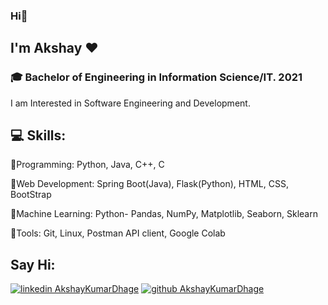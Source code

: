 ### Hi👋
## I'm Akshay ❤

###  🎓 Bachelor of Engineering in Information Science/IT. 2021
I am Interested in Software Engineering and Development.

## 💻 Skills:  

💠Programming: Python, Java, C++, C

💠Web Development: Spring Boot(Java), Flask(Python), HTML, CSS, BootStrap

💠Machine Learning: Python- Pandas, NumPy, Matplotlib, Seaborn, Sklearn

💠Tools: Git, Linux, Postman API client, Google Colab


<!-- icons  -->
[1.1]: https://github.com/ombharatiya/ombharatiya/blob/master/assets/icons/icons8-linkedin-48.png (linkedin icon with padding)
[2.1]: https://github.com/ombharatiya/ombharatiya/blob/master/assets/icons/icons8-github-48.png (github icon with padding)

<!-- links to my social media accounts -->
[1]: https://www.linkedin.com/in/akshaykumardhage
[2]: https://www.github.com/AkshayKumarDhage

## Say Hi:
<!-- section - social media icons -->
[![linkedin AkshayKumarDhage][1.1]][1]
[![github AkshayKumarDhage][2.1]][2]

<!--
**AkshayKumarDhage/AkshayKumarDhage** is a ✨ _special_ ✨ repository because its `README.md` (this file) appears on your GitHub profile.

Here are some ideas to get you started:

- 🔭 I’m currently working on ...
- 🌱 I’m currently learning ...
- 👯 I’m looking to collaborate on ...
- 🤔 I’m looking for help with ...
- 💬 Ask me about ...
- 📫 How to reach me: ...
- 😄 Pronouns: ...
- ⚡ Fun fact: ...
-->
